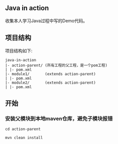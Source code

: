 ## Java in action

收集本人学习Java过程中写的Demo代码。

## 项目结构

项目结构如下:

```
java-in-action
|- action-parent/ (所有工程的父工程，是一个pom工程)
| |- pom.xml
|- module1/       (extends action-parent)
| |- pom.xml
|- module2/       (extends action-parent)
| |- pom.xml
```

## 开始

### 安装父模块到本地maven仓库，避免子模块报错

```shell
cd action-parent

mvn clean install
```
